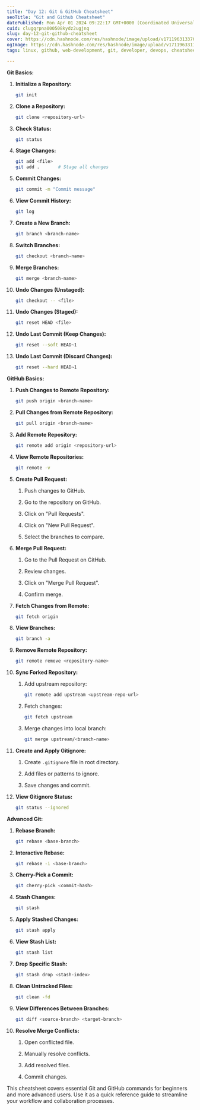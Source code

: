 ```yaml
---
title: "Day 12: Git & GitHub Cheatsheet"
seoTitle: "Git and Github Cheatsheet"
datePublished: Mon Apr 01 2024 09:22:17 GMT+0000 (Coordinated Universal Time)
cuid: clugqrpna000508kydz2ugjnq
slug: day-12-git-github-cheatsheet
cover: https://cdn.hashnode.com/res/hashnode/image/upload/v1711963133765/a4386dee-1790-4138-94f6-94f833ef913a.png
ogImage: https://cdn.hashnode.com/res/hashnode/image/upload/v1711963311849/4a24ce9d-2b68-4907-a504-e9694b792231.png
tags: linux, github, web-development, git, developer, devops, cheatsheet, linux-for-beginners, devops-articles, 90daysofdevops, wemakedevs, trainwithshubham

---
```


**Git Basics:**

1. **Initialize a Repository:**
    
    ```bash
    git init
    ```
    
2. **Clone a Repository:**
    
    ```bash
    git clone <repository-url>
    ```
    
3. **Check Status:**
    
    ```bash
    git status
    ```
    
4. **Stage Changes:**
    
    ```bash
    git add <file>
    git add .       # Stage all changes
    ```
    
5. **Commit Changes:**
    
    ```bash
    git commit -m "Commit message"
    ```
    
6. **View Commit History:**
    
    ```bash
    git log
    ```
    
7. **Create a New Branch:**
    
    ```bash
    git branch <branch-name>
    ```
    
8. **Switch Branches:**
    
    ```bash
    git checkout <branch-name>
    ```
    
9. **Merge Branches:**
    
    ```bash
    git merge <branch-name>
    ```
    
10. **Undo Changes (Unstaged):**
    
    ```bash
    git checkout -- <file>
    ```
    
11. **Undo Changes (Staged):**
    
    ```bash
    git reset HEAD <file>
    ```
    
12. **Undo Last Commit (Keep Changes):**
    
    ```bash
    git reset --soft HEAD~1
    ```
    
13. **Undo Last Commit (Discard Changes):**
    
    ```bash
    git reset --hard HEAD~1
    ```
    

**GitHub Basics:**

1. **Push Changes to Remote Repository:**
    
    ```bash
    git push origin <branch-name>
    ```
    
2. **Pull Changes from Remote Repository:**
    
    ```bash
    git pull origin <branch-name>
    ```
    
3. **Add Remote Repository:**
    
    ```bash
    git remote add origin <repository-url>
    ```
    
4. **View Remote Repositories:**
    
    ```bash
    git remote -v
    ```
    
5. **Create Pull Request:**
    
    1. Push changes to GitHub.
        
    2. Go to the repository on GitHub.
        
    3. Click on "Pull Requests".
        
    4. Click on "New Pull Request".
        
    5. Select the branches to compare.
        
6. **Merge Pull Request:**
    
    1. Go to the Pull Request on GitHub.
        
    2. Review changes.
        
    3. Click on "Merge Pull Request".
        
    4. Confirm merge.
        
7. **Fetch Changes from Remote:**
    
    ```bash
    git fetch origin
    ```
    
8. **View Branches:**
    
    ```bash
    git branch -a
    ```
    
9. **Remove Remote Repository:**
    
    ```bash
    git remote remove <repository-name>
    ```
    
10. **Sync Forked Repository:**
    
    1. Add upstream repository:
        
        ```bash
        git remote add upstream <upstream-repo-url>
        ```
        
    2. Fetch changes:
        
        ```bash
        git fetch upstream
        ```
        
    3. Merge changes into local branch:
        
        ```bash
        git merge upstream/<branch-name>
        ```
        
11. **Create and Apply Gitignore:**
    
    1. Create `.gitignore` file in root directory.
        
    2. Add files or patterns to ignore.
        
    3. Save changes and commit.
        
12. **View Gitignore Status:**
    
    ```bash
    git status --ignored
    ```
    

**Advanced Git:**

1. **Rebase Branch:**
    
    ```bash
    git rebase <base-branch>
    ```
    
2. **Interactive Rebase:**
    
    ```bash
    git rebase -i <base-branch>
    ```
    
3. **Cherry-Pick a Commit:**
    
    ```bash
    git cherry-pick <commit-hash>
    ```
    
4. **Stash Changes:**
    
    ```bash
    git stash
    ```
    
5. **Apply Stashed Changes:**
    
    ```bash
    git stash apply
    ```
    
6. **View Stash List:**
    
    ```bash
    git stash list
    ```
    
7. **Drop Specific Stash:**
    
    ```bash
    git stash drop <stash-index>
    ```
    
8. **Clean Untracked Files:**
    
    ```bash
    git clean -fd
    ```
    
9. **View Differences Between Branches:**
    
    ```bash
    git diff <source-branch> <target-branch>
    ```
    
10. **Resolve Merge Conflicts:**
    
    1. Open conflicted file.
        
    2. Manually resolve conflicts.
        
    3. Add resolved files.
        
    4. Commit changes.
        

This cheatsheet covers essential Git and GitHub commands for beginners and more advanced users. Use it as a quick reference guide to streamline your workflow and collaboration processes.